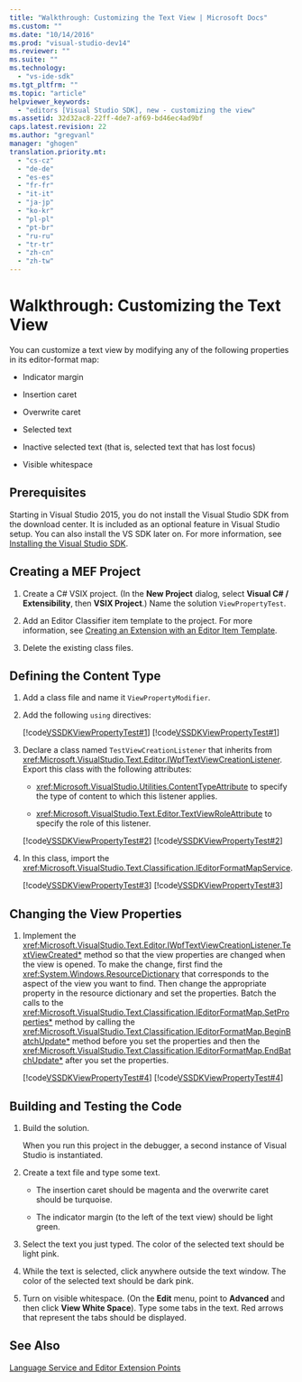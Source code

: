 ```yaml
---
title: "Walkthrough: Customizing the Text View | Microsoft Docs"
ms.custom: ""
ms.date: "10/14/2016"
ms.prod: "visual-studio-dev14"
ms.reviewer: ""
ms.suite: ""
ms.technology: 
  - "vs-ide-sdk"
ms.tgt_pltfrm: ""
ms.topic: "article"
helpviewer_keywords: 
  - "editors [Visual Studio SDK], new - customizing the view"
ms.assetid: 32d32ac8-22ff-4de7-af69-bd46ec4ad9bf
caps.latest.revision: 22
ms.author: "gregvanl"
manager: "ghogen"
translation.priority.mt: 
  - "cs-cz"
  - "de-de"
  - "es-es"
  - "fr-fr"
  - "it-it"
  - "ja-jp"
  - "ko-kr"
  - "pl-pl"
  - "pt-br"
  - "ru-ru"
  - "tr-tr"
  - "zh-cn"
  - "zh-tw"
---
```

# Walkthrough: Customizing the Text View
You can customize a text view by modifying any of the following properties in its editor-format map:  
  
-   Indicator margin  
  
-   Insertion caret  
  
-   Overwrite caret  
  
-   Selected text  
  
-   Inactive selected text (that is, selected text that has lost focus)  
  
-   Visible whitespace  
  
## Prerequisites  
 Starting in Visual Studio 2015, you do not install the Visual Studio SDK from the download center. It is included as an optional feature in Visual Studio setup. You can also install the VS SDK later on. For more information, see [Installing the Visual Studio SDK](../extensibility/installing-the-visual-studio-sdk.md).  
  
## Creating a MEF Project  
  
1.  Create a C# VSIX project. (In the **New Project** dialog, select **Visual C# / Extensibility**, then **VSIX Project**.) Name the solution `ViewPropertyTest`.  
  
2.  Add an Editor Classifier item template to the project. For more information, see [Creating an Extension with an Editor Item Template](../extensibility/creating-an-extension-with-an-editor-item-template.md).  
  
3.  Delete the existing class files.  
  
## Defining the Content Type  
  
1.  Add a class file and name it `ViewPropertyModifier`.  
  
2.  Add the following `using` directives:  
  
     [!code[VSSDKViewPropertyTest#1](../extensibility/codesnippet/CSharp/walkthrough--customizing-the-text-view_1.cs)]
[!code[VSSDKViewPropertyTest#1](../extensibility/codesnippet/VisualBasic/walkthrough--customizing-the-text-view_1.vb)]  
  
3.  Declare a class named `TestViewCreationListener` that inherits from <xref:Microsoft.VisualStudio.Text.Editor.IWpfTextViewCreationListener>. Export this class with the following attributes:  
  
    -   <xref:Microsoft.VisualStudio.Utilities.ContentTypeAttribute> to specify the type of content to which this listener applies.  
  
    -   <xref:Microsoft.VisualStudio.Text.Editor.TextViewRoleAttribute> to specify the role of this listener.  
  
     [!code[VSSDKViewPropertyTest#2](../extensibility/codesnippet/CSharp/walkthrough--customizing-the-text-view_2.cs)]
[!code[VSSDKViewPropertyTest#2](../extensibility/codesnippet/VisualBasic/walkthrough--customizing-the-text-view_2.vb)]  
  
4.  In this class, import the <xref:Microsoft.VisualStudio.Text.Classification.IEditorFormatMapService>.  
  
     [!code[VSSDKViewPropertyTest#3](../extensibility/codesnippet/CSharp/walkthrough--customizing-the-text-view_3.cs)]
[!code[VSSDKViewPropertyTest#3](../extensibility/codesnippet/VisualBasic/walkthrough--customizing-the-text-view_3.vb)]  
  
## Changing the View Properties  
  
1.  Implement the <xref:Microsoft.VisualStudio.Text.Editor.IWpfTextViewCreationListener.TextViewCreated*> method so that the view properties are changed when the view is opened. To make the change, first find the <xref:System.Windows.ResourceDictionary> that corresponds to the aspect of the view you want to find. Then change the appropriate property in the resource dictionary and set the properties. Batch the calls to the <xref:Microsoft.VisualStudio.Text.Classification.IEditorFormatMap.SetProperties*> method by calling the <xref:Microsoft.VisualStudio.Text.Classification.IEditorFormatMap.BeginBatchUpdate*> method before you set the properties and then the <xref:Microsoft.VisualStudio.Text.Classification.IEditorFormatMap.EndBatchUpdate*> after you set the properties.  
  
     [!code[VSSDKViewPropertyTest#4](../extensibility/codesnippet/CSharp/walkthrough--customizing-the-text-view_4.cs)]
[!code[VSSDKViewPropertyTest#4](../extensibility/codesnippet/VisualBasic/walkthrough--customizing-the-text-view_4.vb)]  
  
## Building and Testing the Code  
  
1.  Build the solution.  
  
     When you run this project in the debugger, a second instance of Visual Studio is instantiated.  
  
2.  Create a text file and type some text.  
  
    -   The insertion caret should be magenta and the overwrite caret should be turquoise.  
  
    -   The indicator margin (to the left of the text view) should be light green.  
  
3.  Select the text you just typed. The color of the selected text should be light pink.  
  
4.  While the text is selected, click anywhere outside the text window. The color of the selected text should be dark pink.  
  
5.  Turn on visible whitespace. (On the **Edit** menu, point to **Advanced** and then click **View White Space**). Type some tabs in the text. Red arrows that represent the tabs should be displayed.  
  
## See Also  
 [Language Service and Editor Extension Points](../extensibility/language-service-and-editor-extension-points.md)